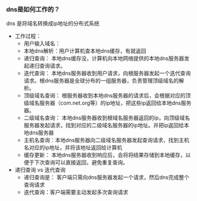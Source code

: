 ### dns是如何工作的？

dns 是将域名转换成ip地址的分布式系统

- 工作过程：
  - 用户输入域名：
  - 本地dns解析：用户计算机查本地dns缓存，有就返回
  - 递归查询： 本地dns缓存没，计算机向本地网络提供的本地dns服务器发起递归查询请求。
  - 迭代查询： 本地dns服务器收到用户请求，向根服务器发起一个迭代查询请求。根dns服务器是全球分布的一组服务器，负责管理顶级域名的解析。
  - 顶级域名查询： 根服务器收到本地dns服务器的请求后，会根据对应的顶级域名服务器（com.net.org等）的ip地址，把这些ip返回给本地dns服务器。
  - 二级域名查询： 本地dns服务器收到根域名服务器返回的ip，向顶级域名服务器发起请求，找到对应的二级域名服务器的ip地址。并把ip返回给本地dns服务器
  - 主机名查询：本地dns服务器向二级域名服务器发起查询请求，找到主机名对应的ip地址，并将该地址返回给计算机
  - 缓存更新： 本地dns服务器收到响应后，会将将结果存储到本地缓存，以便于下次查询可以直接返回，避免重复查询。
- 递归查询  vs 迭代查询
  - 递归查询是： 客户端只需向dns服务器发起一个请求，然后dns完成整个查询请求
  - 迭代查询：客户端需要主动发起多次查询请求